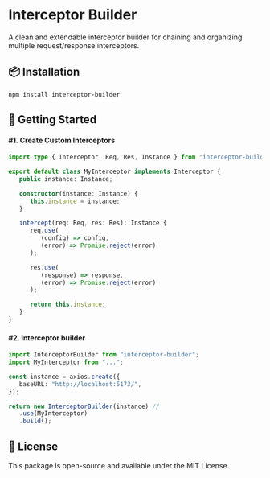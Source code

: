 # Interceptor Builder

A clean and extendable interceptor builder for chaining and organizing multiple request/response interceptors.

## 📦 Installation

```bash
npm install interceptor-builder
```

## 🚀 Getting Started

#### #1. Create Custom Interceptors

```typescript
import type { Interceptor, Req, Res, Instance } from "interceptor-builder";

export default class MyInterceptor implements Interceptor {
   public instance: Instance;

   constructor(instance: Instance) {
      this.instance = instance;
   }

   intercept(req: Req, res: Res): Instance {
      req.use(
         (config) => config,
         (error) => Promise.reject(error)
      );

      res.use(
         (response) => response,
         (error) => Promise.reject(error)
      );

      return this.instance;
   }
}
```

#### #2. Interceptor builder

```typescript
import InterceptorBuilder from "interceptor-builder";
import MyInterceptor from "...";

const instance = axios.create({
   baseURL: "http://localhost:5173/",
});

return new InterceptorBuilder(instance) //
   .use(MyInterceptor)
   .build();
```

## 📄 License

This package is open-source and available under the MIT License.
